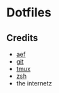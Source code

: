 Dotfiles
========

Credits
-------

* [aef](https://aef.name)
* [git](http://git-scm.com/)
* [tmux](http://tmux.sourceforge.net/)
* [zsh](http://www.zsh.org)
* the internetz
